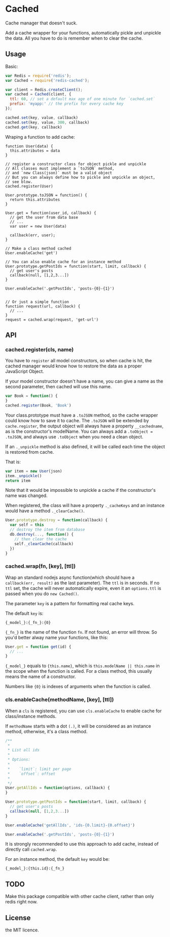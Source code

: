 # Cached

Cache manager that doesn't suck.

Add a cache wrapper for your functions, automatically pickle and unpickle the data.
All you have to do is remember when to clear the cache.


## Usage

Basic:

```javascript
var Redis = require('redis');
var Cached = require('redis-cached');

var client = Redis.createClient();
var cached = Cached(client, {
  ttl: 60, // set a default max age of one minute for `cached.set`
  prefix: 'myapp:' // the prefix for every cache key
});

cached.set(key, value, callback)
cached.set(key, value, 300, callback)
cached.get(key, callback)
```

Wraping a function to add cache:

```
function User(data) {
  this.attributes = data
}

// register a constructor class for object pickle and unpickle
// All classes must implement a `toJSON` method,
// and `new Class(json)` must be a valid object
// But you can always define how to pickle and unpickle an object,
// see blow.
cached.register(User)

User.prototype.toJSON = function() {
  return this.attributes
}

User.get = function(user_id, callback) {
  // get the user from data base
  // ...
  var user = new User(data)

  callback(err, user);
}

// Make a class method cached
User.enableCache('get')

// You can also enable cache for an instance method
User.prototype.getPostIds = function(start, limit, callback) {
  // get user's posts
  callback(null, [1,2,3...])
}

User.enableCache('.getPostIds', 'posts-{0}-{1}')


// Or just a simple function
function request(url, callback) {
  // ...
}
request = cached.wrap(request, 'get-url')
```

## API

### cached.register(cls, name)

You have to `register` all model constructors, so when cache is hit, the cached manager would know
how to restore the data as a proper JavaScript Object.

If your model constructor doesn't have a name, you can give a name as the second parameter,
then cached will use this name.

```javascript
var Book = function() {
}
cached.register(Book, 'Book')
```

Your class.prototype must have a `.toJSON` method, so the cache wrapper could know how to save it to cache.
The `.toJSON` will be extended by `cache.register`, the output object will always have a property `__cachedname`,
as is the constructor's modelName. You can always add a `.toObject = .toJSON`, and always use `.toObject`
when you need a clean object.


If an `._unpickle` method is also defined, it will be called each time the object is restored from cache.

That is:

```javascript
var item = new User(json)
item._unpickle()
return item
```
Note that it would be impossible to unpickle a cache if the constructor's name was changed.

When registered, the class will have a property `._cacheKeys` and an instance would have
a method `._clearCache()`.

```javascript
User.prototype.destroy = function(callback) {
  var self = this
  // destroy the item from database
  db.destroy(..., function() {
    // then clear the cache
    self._clearCache(callback)
  })
}
```

### cached.wrap(fn, [key], [ttl])

Wrap an standard nodejs async function(which should have a `callback(err, result)` as the last parameter).
The `ttl` is in seconds. If no `ttl` set, the cache will never automatically expire, even it an `options.ttl`
is passed when you do `new Cached()`.

The parameter `key` is a pattern for formatting real cache keys.

The default `key` is:

    {_model_}:{_fn_}:{0}

`{_fn_}` is the name of the function `fn`. If not found, an error will throw.
So you'd better alway name your functions, like this:

```javascript
User.get = function get(id) {
  // ...
}
```

`{_model_}` equals to `{this.name}`, which is `this.modelName || this.name` in the scope when the function is called.
For a class method, this usually means the name of a constructor.

Numbers like `{0}` is indexes of arguments when the function is called.


### cls.enableCache(methodName, [key], [ttl])

When a `cls` is registered, you can use `cls.enableCache` to enable cache for class/instance methods.

If `methodName` starts with a dot `(.)`, it will be considered as an instance method, otherwise,
it's a class method.

```javascript
/**
 *
 * List all ids
 *
 * Options:
 *
 *    `limit`: limit per page
 *    `offset`: offset 
 * 
 */
User.getAllIds = function(options, callback) {
}

User.prototype.getPostIds = function(start, limit, callback) {
  // get user's posts
  callback(null, [1,2,3...])
}

User.enableCache('getAllIds', 'ids-{0.limit}-{0.offset}')

User.enableCache('.getPostIds', 'posts-{0}-{1}')
```

It is strongly recommended to use this approach to add cache, instead of directly call `cached.wrap`.

For an instance method, the default `key` would be:

    {_model_}:{this.id}:{_fn_}


## TODO

Make this package compatible with other cache client, rather than only redis right now.


## License

the MIT licence.
